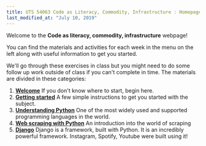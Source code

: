 ```yaml
---
title: UTS 54063 Code as Literacy, Commodity, Infrastructure : Homepage
last_modified_at: "July 10, 2019"
---
```


Welcome to the **Code as literacy, commodity, infrastructure** webpage!

You can find the materials and activities for each week in the menu on the left along with useful information to get you started. 

We'll go through these exercises in class but you might need to do some follow up work outside of class if you can't complete in time. The materials are divided in these categories:

1. **[Welcome](/site/welcome)** If you don't know where to start, begin here. 
2. **[Getting started](/site/getting_started)** A few simple instructions to get you started with the subject.
3. **[Understanding Python](/site/understanding_python)** One of the most widely used and supported programming languages in the world.
4. **[Web scraping with Python](/site/web_scraping_with_python)** An introduction into the world of scraping
5. **[Django](/site/django)** Django is a framework, built with Python. It is an incredibly powerful framework.  Instagram, Spotify, Youtube were built using it!
